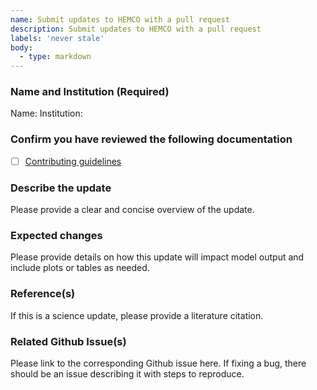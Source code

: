 ```yaml
---
name: Submit updates to HEMCO with a pull request
description: Submit updates to HEMCO with a pull request
labels: 'never stale'
body:
  - type: markdown
---
```


### Name and Institution (Required)

Name:
Institution:

### Confirm you have reviewed the following documentation

- [ ] [Contributing guidelines](https://hemco.readthedocs.io/en/stable/reference/CONTRIBUTING.html)

### Describe the update

Please provide a clear and concise overview of the update.

### Expected changes

Please provide details on how this update will impact model output and include plots or tables as needed.

### Reference(s)

If this is a science update, please provide a literature citation.

### Related Github Issue(s)

Please link to the corresponding Github issue here. If fixing a bug, there should be an issue describing it with steps to reproduce.
